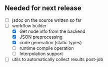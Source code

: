 ## Needed for next release

- [ ] jsdoc on the source written so far
- [ ] workflow builder
  - [x] Get node info from the backend
  - [x] JSON preprocessing
  - [x] code generation (static types)
  - [ ] runtime compile operation
  - [ ] Interpolation support
- [ ] utils to automatically collect results post-job
